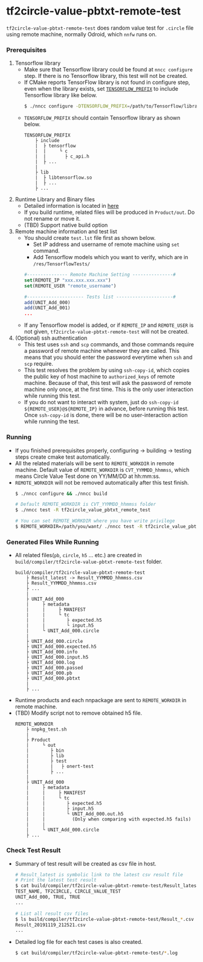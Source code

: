 # tf2circle-value-pbtxt-remote-test

`tf2circle-value-pbtxt-remote-test` does random value test for `.circle` file using remote machine, normally Odroid, which `nnfw` runs on.

### Prerequisites

1. Tensorflow library
    - Make sure that Tensorflow library could be found at `nncc configure` step. If there is no Tensorflow library, this test will not be created.
    - If CMake reports TensorFlow library is not found in configure step, even when the library exists, set [`TENSORFLOW_PREFIX`](../../infra/cmake/packages/TensorFlowConfig.cmake#1) to include Tensorflow library like below.
        ```sh
        $ ./nncc configure -DTENSORFLOW_PREFIX=/path/to/Tensorflow/library
        ```
    - `TENSORFLOW_PREFIX` should contain Tensorflow library as shown below.
        ```
        TENSORFLOW_PREFIX
            ├ include
            |  ├ tensorflow
            |  |     └ c
            |  |       ├ c_api.h
            |  ├ ...
            |
            ├ lib
            |  ├ libtensorflow.so
            |  ├ ...
            ├ ...
        ```
1. Runtime Library and Binary files
    - Detailed information is located in [here](../../docs/nnfw/howto/CrossBuildForArm.md)
    - If you build runtime, related files will be produced in `Product/out`. Do not rename or move it.
    - (TBD) Support native build option
1. Remote machine information and test list
    - You should create `test.lst` file first as shown below.
        - Set IP address and username of remote machine using `set` command.
        - Add Tensorflow models which you want to verify, which are in `/res/TensorflowTests/`
        ```cmake
        #--------------- Remote Machine Setting ---------------#
        set(REMOTE_IP "xxx.xxx.xxx.xxx")
        set(REMOTE_USER "remote_username")

        #--------------------- Tests list ---------------------#
        add(UNIT_Add_000)
        add(UNIT_Add_001)
        ...
        ```
    - If any Tensorflow model is added, or if `REMOTE_IP` and `REMOTE_USER` is not given, `tf2circle-value-pbtxt-remote-test` will not be created.
1. (Optional) ssh authentication
    - This test uses `ssh` and `scp` commands, and those commands require a password of remote machine whenever they are called. This means that you should enter the password everytime when `ssh` and `scp` require.
    - This test resolves the problem by using `ssh-copy-id`, which copies the public key of host machine to `authorized_keys` of remote machine. Because of that, this test will ask the password of remote machine only once, at the first time. This is the only user interaction while running this test.
    - If you do not want to interact with system, just do `ssh-copy-id ${REMOTE_USER}@${REMOTE_IP}` in advance, before running this test. Once `ssh-copy-id` is done, there will be no user-interaction action while running the test.

### Running

- If you finished prerequisites properly, configuring -> building -> testing steps create cmake test automatically.
- All the related materials will be sent to `REMOTE_WORKDIR` in remote machine. Default value of `REMOTE_WORKDIR` is `CVT_YYMMDD_hhmmss`, which means Circle Value Test done on YY/MM/DD at hh:mm:ss.
- `REMOTE_WORKDIR` will not be removed automatically after this test finish.
    ```sh
    $ ./nncc configure && ./nncc build

    # Default REMOTE_WORKDIR is CVT_YYMMDD_hhmmss folder
    $ ./nncc test -R tf2circle_value_pbtxt_remote_test

    # You can set REMOTE_WORKDIR where you have write privilege
    $ REMOTE_WORKDIR=/path/you/want/ ./nncc test -R tf2circle_value_pbtxt_remote_test
    ```

### Generated Files While Running

- All related files(`pb`, `circle`, `h5` ... etc.) are created in `build/compiler/tf2circle-value-pbtxt-remote-test` folder.
    ```
    build/compiler/tf2circle-value-pbtxt-remote-test
        ├ Result_latest -> Result_YYMMDD_hhmmss.csv
        ├ Result_YYMMDD_hhmmss.csv
        ├ ...
        |
        ├ UNIT_Add_000
        |     ├ metadata
        |     |     ├ MANIFEST
        |     |     └ tc
        |     |        ├ expected.h5
        |     |        └ input.h5
        |     └ UNIT_Add_000.circle
        |
        ├ UNIT_Add_000.circle
        ├ UNIT_Add_000.expected.h5
        ├ UNIT_Add_000.info
        ├ UNIT_Add_000.input.h5
        ├ UNIT_Add_000.log
        ├ UNIT_Add_000.passed
        ├ UNIT_Add_000.pb
        ├ UNIT_Add_000.pbtxt
        |
        ├ ...
    ```
- Runtime products and each nnpackage are sent to `REMOTE_WORKDIR` in remote machine.
- (TBD) Modify script not to remove obtained h5 file.
    ```
    REMOTE_WORKDIR
        ├ nnpkg_test.sh
        |
        ├ Product
        |     └ out
        |        ├ bin
        |        ├ lib
        |        ├ test
        |        |   ├ onert-test
        |        ├ ...
        |
        ├ UNIT_Add_000
        |     ├ metadata
        |     |     ├ MANIFEST
        |     |     └ tc
        |     |        ├ expected.h5
        |     |        ├ input.h5
        |     |        └ UNIT_Add_000.out.h5
        |     |          (Only when comparing with expected.h5 fails)
        |     |
        |     └ UNIT_Add_000.circle
        ├ ...
    ```

### Check Test Result

- Summary of test result will be created as csv file in host.
    ```sh
    # Result_latest is symbolic link to the latest csv result file
    # Print the latest test result
    $ cat build/compiler/tf2circle-value-pbtxt-remote-test/Result_latest
    TEST_NAME, TF2CIRCLE, CIRCLE_VALUE_TEST
    UNIT_Add_000, TRUE, TRUE
    ...

    # List all result csv files
    $ ls build/compiler/tf2circle-value-pbtxt-remote-test/Result_*.csv
    Result_20191119_212521.csv
    ...
    ```
- Detailed log file for each test cases is also created.
    ```sh
    $ cat build/compiler/tf2circle-value-pbtxt-remote-test/*.log
    ```
